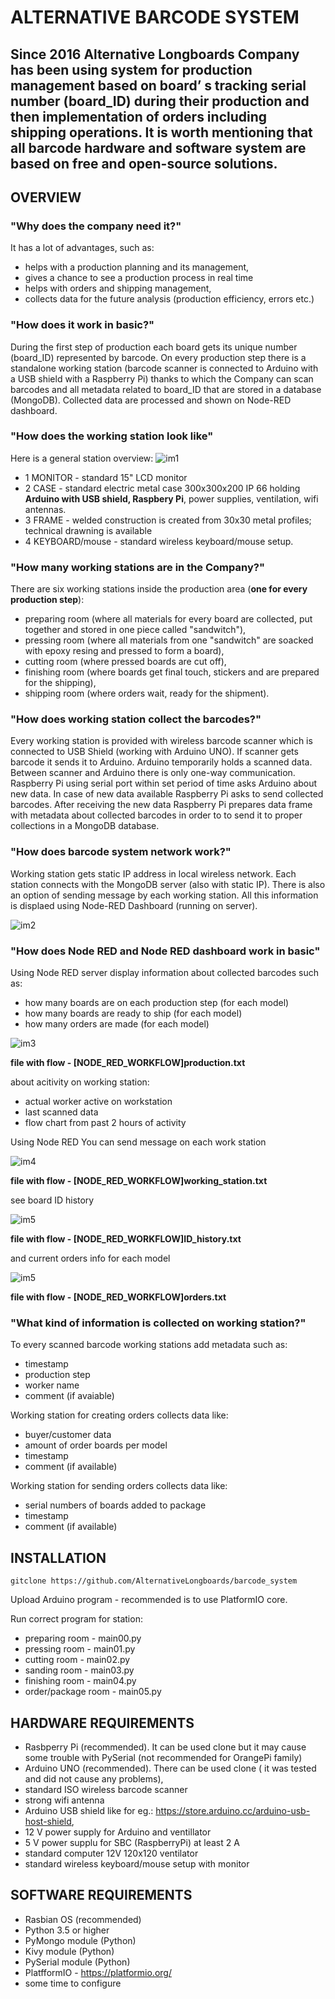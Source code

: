 # ALTERNATIVE BARCODE SYSTEM
## Since 2016 Alternative Longboards Company has been using system for production management based on board’ s tracking serial number (board_ID) during their production and then implementation of orders  including shipping operations. It is worth mentioning that all barcode hardware and software system  are based on free and open-source solutions.

## OVERVIEW

### **"Why does the company need it?"**

It has a lot of advantages, such as:
+ helps with a production planning and its management,
+ gives a chance to see a production process in real time
+ helps with orders and shipping management,
+ collects data for the future analysis (production efficiency, errors etc.)

### **"How does it work in basic?"**

During the first step of production each board gets its unique number (board_ID) represented by barcode. On every production step there is a standalone working station (barcode scanner is connected to Arduino with a USB shield with a Raspberry Pi) thanks to which the Company can scan barcodes and all metadata related to board_ID that are stored in a database (MongoDB). Collected data are processed and shown on Node-RED dashboard.

### **"How does the working station look like"**

Here is a general station overview:
![im1](https://github.com/AlternativeLongboards/barcode_system/blob/master/DOCS/barcode_working_station_overview.jpg)

+ 1 MONITOR         - standard 15" LCD monitor
+ 2 CASE            - standard electric metal case 300x300x200 IP 66 holding **Arduino with USB shield, Raspbery Pi**, power supplies,                           ventilation, wifi antennas.
+ 3 FRAME           - welded construction is created from 30x30 metal profiles; technical drawning is available
+ 4 KEYBOARD/mouse  - standard wireless keyboard/mouse setup.

### **"How many working stations are in the Company?"**

There are six working stations inside the production area (**one for every production step**):

+ preparing room (where all materials for every board are collected, put together and stored in one piece called "sandwitch"),
+ pressing room (where all materials from one "sandwitch" are soacked with epoxy resing and pressed to form a board),
+ cutting room (where pressed boards are cut off),
+ finishing room (where boards get final touch, stickers and are prepared for the shipping),
+ shipping room (where orders wait, ready for the shipment). 

### **"How does working station collect the barcodes?"**

Every working station is provided with wireless barcode scanner which is connected to USB Shield (working with Arduino UNO). If scanner gets barcode it sends it to Arduino. Arduino temporarily holds a scanned data. Between scanner and Arduino there is only one-way communication. Raspberry Pi using serial port within set period of time asks Arduino about new data. In case of new data available Raspberry Pi asks to send collected barcodes. After receiving the new data Raspberry Pi prepares data frame with metadata about collected barcodes in order to to send it to proper collections in a MongoDB database.

### **"How does barcode system network work?"**

Working station gets static IP address in local wireless network. Each station connects with the MongoDB server (also with static IP). There is also an option of sending message by each working station. All this information is displaed using Node-RED Dashboard (running on server).

![im2](https://github.com/AlternativeLongboards/barcode_system/blob/master/DOCS/barcode_working_station_network.jpg)

### **"How does Node RED and Node RED dashboard work in basic"**

Using Node RED server display information about collected barcodes such as:

+ how many boards are on each production step (for each model)
+ how many boards are ready to ship (for each model)
+ how many orders are made (for each model)

![im3](https://github.com/AlternativeLongboards/barcode_system/blob/master/DOCS/barcode_node_red_production.jpg)

**file with flow - [NODE_RED_WORKFLOW]production.txt**

about acitivity on working station:

+ actual worker active on workstation
+ last scanned data
+ flow chart from past 2 hours of activity

Using Node RED You can send message on each work station

![im4](https://github.com/AlternativeLongboards/barcode_system/blob/master/DOCS/barcode_node_red_stations.jpg)

**file with flow - [NODE_RED_WORKFLOW]working_station.txt**

see board ID history

![im5](https://github.com/AlternativeLongboards/barcode_system/blob/master/DOCS/barcode_node_red_production_history.jpg)

**file with flow - [NODE_RED_WORKFLOW]ID_history.txt**

and current orders info for each model

![im5](https://github.com/AlternativeLongboards/barcode_system/blob/master/DOCS/barcode_node_red_orders.jpg)

**file with flow - [NODE_RED_WORKFLOW]orders.txt**

### **"What kind of information is collected on working station?"**

To every scanned barcode working stations add metadata such as:

+ timestamp
+ production step
+ worker name
+ comment (if avaiable)

Working station for creating orders collects data like:

+ buyer/customer data 
+ amount of order boards per model
+ timestamp
+ comment (if available)

Working station for sending orders collects data like:

+ serial numbers of boards added to package
+ timestamp
+ comment (if available)

## INSTALLATION

``` gitclone https://github.com/AlternativeLongboards/barcode_system ```

Upload Arduino program - recommended is to use PlatformIO core.

Run correct program for station: 
+ preparing room        - main00.py
+ pressing room         - main01.py
+ cutting room          - main02.py
+ sanding room          - main03.py
+ finishing room        - main04.py
+ order/package room    - main05.py

## HARDWARE REQUIREMENTS

+ Rasbperry Pi (recommended). It can be used clone but it may cause some trouble with PySerial (not recommended for OrangePi family)
+ Arduino UNO (recommended). There can be used clone ( it was tested and did not cause  any problems),
+ standard ISO wireless barcode scanner
+ strong wifi antenna
+ Arduino USB shield like for eg.: https://store.arduino.cc/arduino-usb-host-shield,
+ 12 V power supply for Arduino and ventillator
+ 5 V power supplu for SBC (RaspberryPi) at least 2 A
+ standard computer 12V 120x120 ventilator
+ standard wireless keyboard/mouse setup with monitor


## SOFTWARE REQUIREMENTS

+ Rasbian OS (recommended)
+ Python 3.5 or higher
+ PyMongo module (Python)
+ Kivy module (Python)
+ PySerial module (Python)
+ PlatfformIO - https://platformio.org/
+ some time to configure



